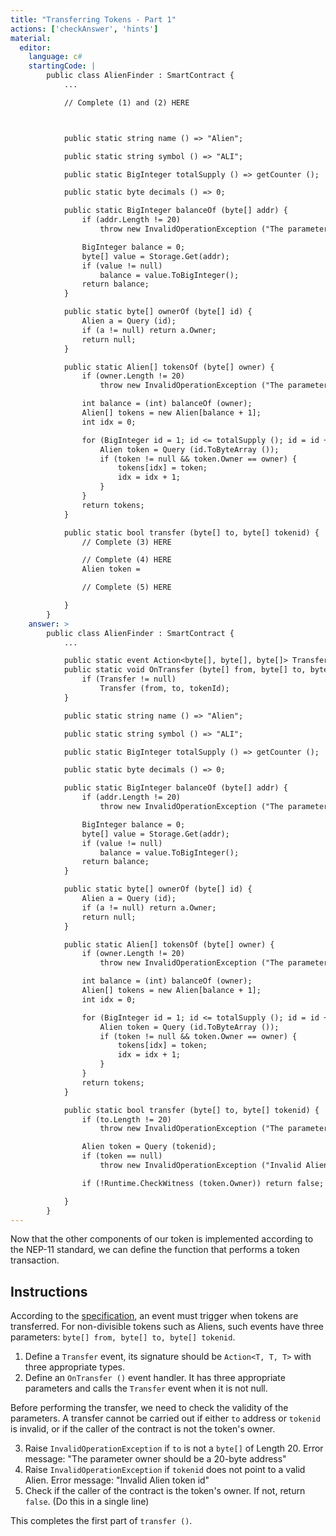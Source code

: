 ```yaml
---
title: "Transferring Tokens - Part 1"
actions: ['checkAnswer', 'hints']
material: 
  editor:
    language: c#
    startingCode: |
        public class AlienFinder : SmartContract {
            ...

            // Complete (1) and (2) HERE



            public static string name () => "Alien";

            public static string symbol () => "ALI";

            public static BigInteger totalSupply () => getCounter ();

            public static byte decimals () => 0;

            public static BigInteger balanceOf (byte[] addr) {
                if (addr.Length != 20)
                    throw new InvalidOperationException ("The parameter owner should be a 20-byte address");

                BigInteger balance = 0; 
                byte[] value = Storage.Get(addr); 
                if (value != null)
                    balance = value.ToBigInteger(); 
                return balance;
            }

            public static byte[] ownerOf (byte[] id) {
                Alien a = Query (id);
                if (a != null) return a.Owner;
                return null;
            }

            public static Alien[] tokensOf (byte[] owner) {
                if (owner.Length != 20)
                    throw new InvalidOperationException ("The parameter owner should be a 20-byte address");

                int balance = (int) balanceOf (owner);
                Alien[] tokens = new Alien[balance + 1];
                int idx = 0;

                for (BigInteger id = 1; id <= totalSupply (); id = id + 1) {
                    Alien token = Query (id.ToByteArray ());
                    if (token != null && token.Owner == owner) {
                        tokens[idx] = token;
                        idx = idx + 1;
                    }
                }
                return tokens;
            }

            public static bool transfer (byte[] to, byte[] tokenid) {
                // Complete (3) HERE

                // Complete (4) HERE
                Alien token = 

                // Complete (5) HERE

            }
        }
    answer: > 
        public class AlienFinder : SmartContract {
            ...

            public static event Action<byte[], byte[], byte[]> Transfer;
            public static void OnTransfer (byte[] from, byte[] to, byte[] tokenId) {
                if (Transfer != null)
                    Transfer (from, to, tokenId);
            }

            public static string name () => "Alien";

            public static string symbol () => "ALI";

            public static BigInteger totalSupply () => getCounter ();

            public static byte decimals () => 0;

            public static BigInteger balanceOf (byte[] addr) {
                if (addr.Length != 20)
                    throw new InvalidOperationException ("The parameter owner should be a 20-byte address");

                BigInteger balance = 0; 
                byte[] value = Storage.Get(addr); 
                if (value != null)
                    balance = value.ToBigInteger(); 
                return balance;
            }

            public static byte[] ownerOf (byte[] id) {
                Alien a = Query (id);
                if (a != null) return a.Owner;
                return null;
            }

            public static Alien[] tokensOf (byte[] owner) {
                if (owner.Length != 20)
                    throw new InvalidOperationException ("The parameter owner should be a 20-byte address");

                int balance = (int) balanceOf (owner);
                Alien[] tokens = new Alien[balance + 1];
                int idx = 0;

                for (BigInteger id = 1; id <= totalSupply (); id = id + 1) {
                    Alien token = Query (id.ToByteArray ());
                    if (token != null && token.Owner == owner) {
                        tokens[idx] = token;
                        idx = idx + 1;
                    }
                }
                return tokens;
            }

            public static bool transfer (byte[] to, byte[] tokenid) {
                if (to.Length != 20)
                    throw new InvalidOperationException ("The parameter owner should be a 20-byte address");

                Alien token = Query (tokenid);
                if (token == null)
                    throw new InvalidOperationException ("Invalid Alien token id");

                if (!Runtime.CheckWitness (token.Owner)) return false;

            }
        }
---
```


Now that the other components of our token is implemented according to the NEP-11 standard, we can define the function that performs a token transaction. 

## Instructions

According to the [specification](https://github.com/neo-project/proposals/pull/41/files?short_path=afd2225#diff-afd22253b102da74b022d8c022201ee6), an event must trigger when tokens are transferred. For non-divisible tokens such as Aliens, such events have three parameters: `byte[] from, byte[] to, byte[] tokenid`. 

1. Define a `Transfer` event, its signature should be `Action<T, T, T>` with three appropriate types. 
2. Define an `OnTransfer ()`  event handler. It has three appropriate parameters and calls the `Transfer` event when it is not null. 

Before performing the transfer, we need to check the validity of the parameters. A transfer cannot be carried out if either `to` address or `tokenid` is invalid, or if the caller of the contract is not the token's owner. 

3. Raise `InvalidOperationException` if `to` is not a `byte[]` of Length 20. Error message: "The parameter owner should be a 20-byte address"
4. Raise `InvalidOperationException` if `tokenid` does not point to a valid Alien. Error message: "Invalid Alien token id"
5. Check if the caller of the contract is the token's owner. If not, return `false`.  (Do this in a single line)

This completes the first part of `transfer ()`. 
